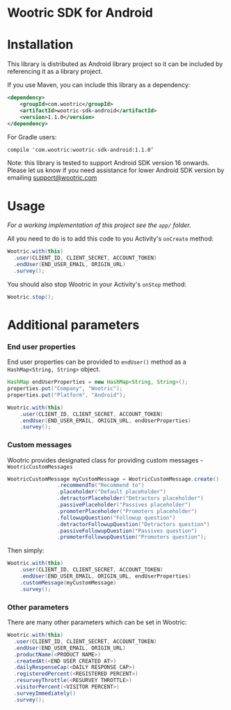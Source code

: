# Wootric SDK for Android

Installation
=========================
This library is distributed as Android library project so it can be included by referencing it as a library project.

If you use Maven, you can include this library as a dependency:

```xml
<dependency>
    <groupId>com.wootric</groupId>
    <artifactId>wootric-sdk-android</artifactId>
    <version>1.1.0</version>
</dependency>
```
	
For Gradle users:

```xml
compile 'com.wootric:wootric-sdk-android:1.1.0’
```
Note: this library is tested to  support Android SDK version 16 onwards. Please let us know if you need assistance for lower Android SDK version by emailing support@wootric.com

Usage
=====

*For a working implementation of this project see the `app/` folder.*

All you need to do is to add this code to you Activity's `onCreate` method:

```java
Wootric.with(this)
  .user(CLIENT_ID, CLIENT_SECRET, ACCOUNT_TOKEN)
  .endUser(END_USER_EMAIL, ORIGIN_URL)
  .survey();
```

You should also stop Wootric in your Activity's `onStop` method:

```java
Wootric.stop();
```

Additional parameters
====

### End user properties ###
End user properties can be provided to `endUser()` method as a `HashMap<String, String>` object.

```java
HashMap endUserProperties = new HashMap<String, String>();
properties.put("Company", "Wootric");
properties.put("Platform", "Android");

Wootric.with(this)
    .user(CLIENT_ID, CLIENT_SECRET, ACCOUNT_TOKEN)
    .endUser(END_USER_EMAIL, ORIGIN_URL, endUserProperties)
    .survey();      
```

### Custom messages ###
Wootric provides designated class for providing custom messages -`WootricCustomMessages`

```java
WootricCustomMessage myCustomMessage = WootricCustomMessage.create()
                .recommendTo("Recommend to")
                .placeholder("Default placeholder")
                .detractorPlaceholder("Detractors placeholder")
                .passivePlaceholder("Passives placeholder")
                .promoterPlaceholder("Promoters placeholder")
                .followupQuestion("Followup question")
                .detractorFollowupQuestion("Detractors question")
                .passiveFollowupQuestion("Passives question")
                .promoterFollowupQuestion("Promoters question");
```

Then simply:
```java
Wootric.with(this)
    .user(CLIENT_ID, CLIENT_SECRET, ACCOUNT_TOKEN)
    .endUser(END_USER_EMAIL, ORIGIN_URL, endUserProperties)
    .customMessage(myCustomMessage)
    .survey();               
```

### Other parameters ###
There are many other parameters which can be set in Wootric:

```java
Wootric.with(this)
  .user(CLIENT_ID, CLIENT_SECRET, ACCOUNT_TOKEN)
  .endUser(END_USER_EMAIL, ORIGIN_URL)
  .productName(<PRODUCT NAME>)
  .createdAt(<END USER CREATED AT>)
  .dailyResponseCap(<DAILY RESPONSE CAP>)
  .registeredPercent(<REGISTERED PERCENT>)
  .resurveyThrottle(<RESURVEY THROTTLE>)
  .visitorPercent(<VISITOR PERCENT>)
  .surveyImmediately()
  .survey();
```
